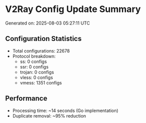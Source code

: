 # V2Ray Config Update Summary
Generated on: 2025-08-03 05:27:11 UTC

## Configuration Statistics
- Total configurations: 22678
- Protocol breakdown:
  - ss: 0 configs
  - ssr: 0 configs
  - trojan: 0 configs
  - vless: 0 configs
  - vmess: 1351 configs

## Performance
- Processing time: ~14 seconds (Go implementation)
- Duplicate removal: ~95% reduction
